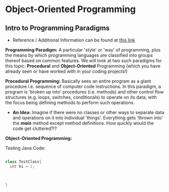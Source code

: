 # Object-Oriented Programming



## Intro to Programming Paradigms

* Reference / Additional Information can be found at [this link](https://cs.lmu.edu/~ray/notes/paradigms/)

**Programming Paradigm:** A particular 'style' or 'way' of programming, plus the means by which programming languages are classified into groups thereof based on common features. We will look at two such paradigms for this topic: **Procedural** and **Object-Oriented** Programming (which you have already seen or have worked with in your coding projects!)

**Procedural Programming:** Basically sees an entire program as a giant procedure i.e. sequence of computer code instructions. In this paradigm, a program is 'broken up into' procedures (i.e. methods) and other control flow structures (e.g. loops, switches, conditionals) to operate on its data; with the focus being defining methods to perform such operations.

* **An Idea:** Imagine if there were no classes or other ways to separate data and operations on it into individual 'things'. Everything gets 'thrown into' the 
***main*** method except method definitions. How quickly would the code get cluttered?!?


**Object-Oriented Programming:** 








Testing Java Code:

```java

class TestClass{
  int hi = 1;
  


}


```
